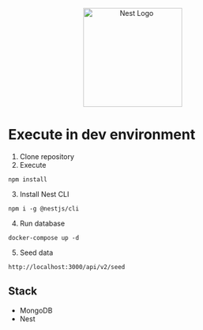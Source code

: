 <p align="center">
  <a href="http://nestjs.com/" target="blank"><img src="https://nestjs.com/img/logo-small.svg" width="200" alt="Nest Logo" /></a>
</p>

# Execute in dev environment

1. Clone repository
2. Execute
```
npm install
```
3. Install Nest CLI
```
npm i -g @nestjs/cli
```
4. Run database 
```
docker-compose up -d
```

5. Seed data
```
http://localhost:3000/api/v2/seed
```

## Stack
* MongoDB
* Nest